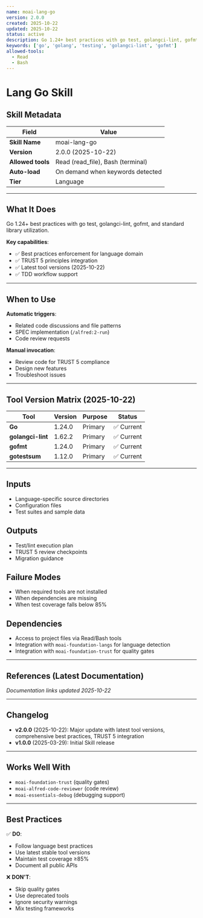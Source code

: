 ```yaml
---
name: moai-lang-go
version: 2.0.0
created: 2025-10-22
updated: 2025-10-22
status: active
description: Go 1.24+ best practices with go test, golangci-lint, gofmt, and standard library utilization.
keywords: ['go', 'golang', 'testing', 'golangci-lint', 'gofmt']
allowed-tools:
  - Read
  - Bash
---
```


# Lang Go Skill

## Skill Metadata

| Field | Value |
| ----- | ----- |
| **Skill Name** | moai-lang-go |
| **Version** | 2.0.0 (2025-10-22) |
| **Allowed tools** | Read (read_file), Bash (terminal) |
| **Auto-load** | On demand when keywords detected |
| **Tier** | Language |

---

## What It Does

Go 1.24+ best practices with go test, golangci-lint, gofmt, and standard library utilization.

**Key capabilities**:
- ✅ Best practices enforcement for language domain
- ✅ TRUST 5 principles integration
- ✅ Latest tool versions (2025-10-22)
- ✅ TDD workflow support

---

## When to Use

**Automatic triggers**:
- Related code discussions and file patterns
- SPEC implementation (`/alfred:2-run`)
- Code review requests

**Manual invocation**:
- Review code for TRUST 5 compliance
- Design new features
- Troubleshoot issues

---

## Tool Version Matrix (2025-10-22)

| Tool | Version | Purpose | Status |
|------|---------|---------|--------|
| **Go** | 1.24.0 | Primary | ✅ Current |
| **golangci-lint** | 1.62.2 | Primary | ✅ Current |
| **gofmt** | 1.24.0 | Primary | ✅ Current |
| **gotestsum** | 1.12.0 | Primary | ✅ Current |

---

## Inputs

- Language-specific source directories
- Configuration files
- Test suites and sample data

## Outputs

- Test/lint execution plan
- TRUST 5 review checkpoints
- Migration guidance

## Failure Modes

- When required tools are not installed
- When dependencies are missing
- When test coverage falls below 85%

## Dependencies

- Access to project files via Read/Bash tools
- Integration with `moai-foundation-langs` for language detection
- Integration with `moai-foundation-trust` for quality gates

---

## References (Latest Documentation)

_Documentation links updated 2025-10-22_

---

## Changelog

- **v2.0.0** (2025-10-22): Major update with latest tool versions, comprehensive best practices, TRUST 5 integration
- **v1.0.0** (2025-03-29): Initial Skill release

---

## Works Well With

- `moai-foundation-trust` (quality gates)
- `moai-alfred-code-reviewer` (code review)
- `moai-essentials-debug` (debugging support)

---

## Best Practices

✅ **DO**:
- Follow language best practices
- Use latest stable tool versions
- Maintain test coverage ≥85%
- Document all public APIs

❌ **DON'T**:
- Skip quality gates
- Use deprecated tools
- Ignore security warnings
- Mix testing frameworks
